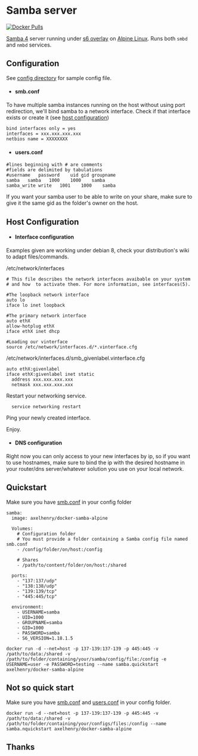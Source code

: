 # Samba server
[![Docker Pulls](https://img.shields.io/docker/pulls/mashape/kong.svg)](https://hub.docker.com/r/axelhenry/docker-samba-alpine/)

[Samba 4](https://www.samba.org/) server running under [s6 overlay](https://github.com/just-containers/s6-overlay) on [Alpine Linux](https://hub.docker.com/_/alpine/). Runs both `smbd` and `nmbd` services.

## Configuration
See [config directory](/config) for sample config file.

- #### smb.conf

To have multiple samba instances running on the host without using port redirection, we'll bind samba to a network interface.
Check if that interface exists or create it (see [host configuration](#host-configuration))
````
bind interfaces only = yes
interfaces = xxx.xxx.xxx.xxx
netbios name = XXXXXXXX
````

- #### users.conf

````
#lines beginning with # are comments
#fields are delimited by tabulations
#username	password	uid	gid	groupname
samba	samba	1000	1000	samba
samba_write	write	1001	1000	samba
````

If you want your samba user to be able to write on your share, make sure to give it the same gid as the folder's owner on the host.

## Host Configuration

- #### Interface configuration

Examples given are working under debian 8, check your distribution's wiki to adapt files/commands.


/etc/network/interfaces
````
# This file describes the network interfaces avaibable on your system
# and how  to activate them. For more information, see interfaces(5).

#The loopback network interface
auto lo
iface lo inet loopback

#The primary network interface
auto ethX
allow-hotplug ethX
iface ethX inet dhcp

#Loading our vinterface
source /etc/network/interfaces.d/*.vinterface.cfg

````

/etc/network/interfaces.d/smb_givenlabel.vinterface.cfg
````
auto ethX:givenlabel
iface ethX:givenlabel inet static
  address xxx.xxx.xxx.xxx
  netmask xxx.xxx.xxx.xxx
````
Restart your networking service.
````Shell
  service networking restart
````
Ping your newly created interface.

Enjoy.

- #### DNS configuration

Right now you can only access to your new interfaces by ip, so if you want to use hostnames, make sure to bind the ip with the desired hostname in your router/dns server/whatever solution you use on your local network.


## Quickstart

Make sure you have [smb.conf](#smb.conf) in your config folder

````
samba:
  image: axelhenry/docker-samba-alpine

  Volumes:
    # Configuration folder
    # You must provide a folder containing a Samba config file named smb.conf
    - /config/folder/on/host:/config

    # Shares
    - /path/to/content/folder/on/host:/shared

  ports:
    - "137:137/udp"
    - "138:138/udp"
    - "139:139/tcp"
    - "445:445/tcp"

  environment:
    - USERNAME=samba
    - UID=1000
    - GROUPNAME=samba
    - GID=1000
    - PASSWORD=samba
    - S6_VERSION=1.18.1.5
````

````shell
docker run -d --net=host -p 137-139:137-139 -p 445:445 -v /path/to/data:/shared -v /path/to/folder/containing/your/samba/config/file:/config -e USERNAME=user -e PASSWORD=testing --name samba.quickstart axelhenry/docker-samba-alpine
````

## Not so quick start

Make sure you have [smb.conf](#smb.conf) and [users.conf](#users.conf) in your config folder.

````shell
docker run -d --net=host -p 137-139:137-139 -p 445:445 -v /path/to/data:/shared -v /path/to/folder/containing/your/configs/files:/config --name samba.nquickstart axelhenry/docker-samba-alpine
````

## Thanks
